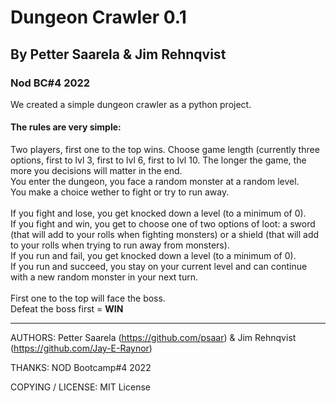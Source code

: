 # Dungeon Crawler 0.1
## By Petter Saarela & Jim Rehnqvist
### Nod BC#4 2022
We created a simple dungeon crawler as a python project.
#### The rules are very simple:
Two players, first one to the top wins.
Choose game length (currently three options, first to lvl 3, first to lvl 6, first to lvl 10. The longer the game, the more you decisions will matter in the end. <br>
You enter the dungeon, you face a random monster at a random level. <br>
You make a choice wether to fight or try to run away. <br><br>
If you fight and lose, you get knocked down a level (to a minimum of 0). <br>
If you fight and win, you get to choose one of two options of loot: a sword (that will add to your rolls when fighting monsters) or a shield (that will add to your rolls when trying to run away from monsters). <br>
If you run and fail, you get knocked down a level (to a minimum of 0). <br>
If you run and succeed, you stay on your current level and can continue with a new random monster in your next turn. <br><br>
First one to the top will face the boss. <br>
Defeat the boss first = <b>WIN</b>

________________________________________
AUTHORS:  Petter Saarela (https://github.com/psaar) & Jim Rehnqvist (https://github.com/Jay-E-Raynor)


THANKS:   NOD Bootcamp#4 2022

COPYING / LICENSE: 	MIT License
